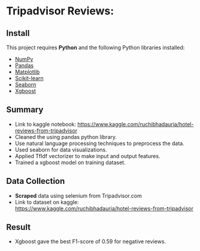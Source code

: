 # Tripadvisor Reviews: 


## Install

This project requires **Python** and the following Python libraries installed:

- [NumPy](http://www.numpy.org/)
- [Pandas](http://pandas.pydata.org/)
- [Matplotlib](http://matplotlib.org/)
- [Scikit-learn](http://scikit-learn.org/stable/)
- [Seaborn](https://seaborn.pydata.org/)
- [Xgboost](https://xgboost.readthedocs.io/en/stable/)


## Summary
- Link to kaggle notebook:  https://www.kaggle.com/ruchibhadauria/hotel-reviews-from-tripadvisor
- Cleaned the using pandas python library.
- Use natural language processing techniques to preprocess the data.
- Used seaborn for data visualizations.
- Applied TfIdf vectorizer to make input and output features.
- Trained a xgboost model on training dataset. 


## Data Collection
- **Scraped** data using selenium from Tripadvisor.com
- Link to dataset on kaggle: https://www.kaggle.com/ruchibhadauria/hotel-reviews-from-tripadvisor


## Result
- Xgboost gave the best F1-score of 0.59 for negative reviews.
